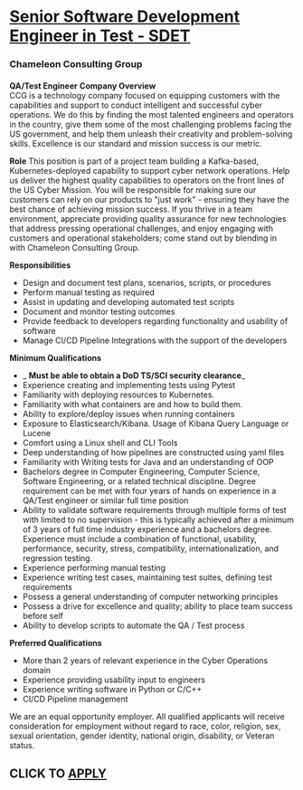 # [Senior Software Development Engineer in Test - SDET](https://www.remotewlb.com/apply/senior-software-development-engineer-in-test-sdet-72193)  
### Chameleon Consulting Group  
####  
**QA/Test Engineer** **Company Overview**  
CCG is a technology company focused on equipping customers with the capabilities and support to conduct intelligent and successful cyber operations. We do this by finding the most talented engineers and operators in the country, give them some of the most challenging problems facing the US government, and help them unleash their creativity and problem-solving skills. Excellence is our standard and mission success is our metric.  
  
 **Role** This position is part of a project team building a Kafka-based, Kubernetes-deployed capability to support cyber network operations. Help us deliver the highest quality capabilities to operators on the front lines of the US Cyber Mission. You will be responsible for making sure our customers can rely on our products to "just work" - ensuring they have the best chance of achieving mission success. If you thrive in a team environment, appreciate providing quality assurance for new technologies that address pressing operational challenges, and enjoy engaging with customers and operational stakeholders; come stand out by blending in with Chameleon Consulting Group.  
  
 **Responsibilities**

  * Design and document test plans, scenarios, scripts, or procedures
  * Perform manual testing as required 
  * Assist in updating and developing automated test scripts
  * Document and monitor testing outcomes
  * Provide feedback to developers regarding functionality and usability of software
  * Manage CI/CD Pipeline Integrations with the support of the developers

 **Minimum Qualifications**

  *  _ **Must be able to obtain a DoD TS/SCI security clearance**_
  * Experience creating and implementing tests using Pytest
  * Familiarity with deploying resources to Kubernetes. 
  * Familiarity with what containers are and how to build them. 
  * Ability to explore/deploy issues when running containers
  * Exposure to Elasticsearch/Kibana. Usage of Kibana Query Language or Lucene
  * Comfort using a Linux shell and CLI Tools
  * Deep understanding of how pipelines are constructed using yaml files
  * Familiarity with Writing tests for Java and an understanding of OOP
  * Bachelors degree in Computer Engineering, Computer Science, Software Engineering, or a related technical discipline. Degree requirement can be met with four years of hands on experience in a QA/Test engineer or similar full time position
  * Ability to validate software requirements through multiple forms of test with limited to no supervision - this is typically achieved after a minimum of 3 years of full time industry experience and a bachelors degree. Experience must include a combination of functional, usability, performance, security, stress, compatibility, internationalization, and regression testing.
  * Experience performing manual testing
  * Experience writing test cases, maintaining test suites, defining test requirements
  * Possess a general understanding of computer networking principles
  * Possess a drive for excellence and quality; ability to place team success before self
  * Ability to develop scripts to automate the QA / Test process

 **Preferred Qualifications**

  * More than 2 years of relevant experience in the Cyber Operations domain
  * Experience providing usability input to engineers
  * Experience writing software in Python or C/C++ 
  * CI/CD Pipeline management

We are an equal opportunity employer. All qualified applicants will receive consideration for employment without regard to race, color, religion, sex, sexual orientation, gender identity, national origin, disability, or Veteran status.  
## CLICK TO [APPLY](https://www.remotewlb.com/apply/senior-software-development-engineer-in-test-sdet-72193)

